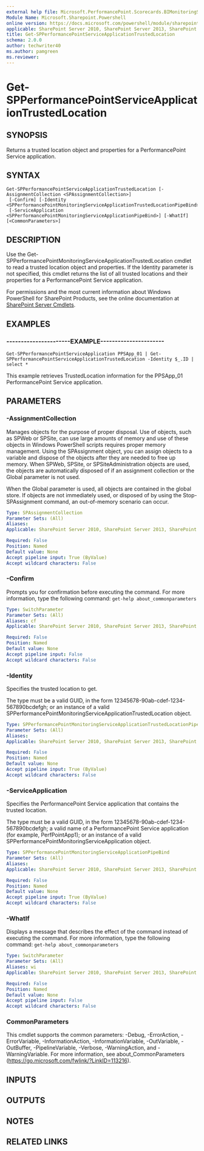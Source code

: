 ```yaml
---
external help file: Microsoft.PerformancePoint.Scorecards.BIMonitoringService.dll-help.xml
Module Name: Microsoft.Sharepoint.Powershell
online version: https://docs.microsoft.com/powershell/module/sharepoint-server/get-spperformancepointserviceapplicationtrustedlocation
applicable: SharePoint Server 2010, SharePoint Server 2013, SharePoint Server 2016, SharePoint Server 2019
title: Get-SPPerformancePointServiceApplicationTrustedLocation
schema: 2.0.0
author: techwriter40
ms.author: pamgreen
ms.reviewer:
---
```


# Get-SPPerformancePointServiceApplicationTrustedLocation

## SYNOPSIS
Returns a trusted location object and properties for a PerformancePoint Service application.

## SYNTAX

```
Get-SPPerformancePointServiceApplicationTrustedLocation [-AssignmentCollection <SPAssignmentCollection>]
 [-Confirm] [-Identity <SPPerformancePointMonitoringServiceApplicationTrustedLocationPipeBind>]
 [-ServiceApplication <SPPerformancePointMonitoringServiceApplicationPipeBind>] [-WhatIf] [<CommonParameters>]
```

## DESCRIPTION
Use the Get-SPPerformancePointMonitoringServiceApplicationTrustedLocation cmdlet to read a trusted location object and properties.
If the Identity parameter is not specified, this cmdlet returns the list of all trusted locations and their properties for a PerformancePoint Service application.

For permissions and the most current information about Windows PowerShell for SharePoint Products, see the online documentation at [SharePoint Server Cmdlets](https://docs.microsoft.com/powershell/sharepoint/sharepoint-server/sharepoint-server-cmdlets).

## EXAMPLES

### ----------------------EXAMPLE---------------------- 
```
Get-SPPerformancePointServiceApplication PPSApp_01 | Get-SPPerformancePointServiceApplicationTrustedLocation -Identity $_.ID | select *
```

This example retrieves TrustedLocation information for the PPSApp_01 PerformancePoint Service application.

## PARAMETERS

### -AssignmentCollection
Manages objects for the purpose of proper disposal.
Use of objects, such as SPWeb or SPSite, can use large amounts of memory and use of these objects in Windows PowerShell scripts requires proper memory management.
Using the SPAssignment object, you can assign objects to a variable and dispose of the objects after they are needed to free up memory.
When SPWeb, SPSite, or SPSiteAdministration objects are used, the objects are automatically disposed of if an assignment collection or the Global parameter is not used.

When the Global parameter is used, all objects are contained in the global store.
If objects are not immediately used, or disposed of by using the Stop-SPAssignment command, an out-of-memory scenario can occur.

```yaml
Type: SPAssignmentCollection
Parameter Sets: (All)
Aliases: 
Applicable: SharePoint Server 2010, SharePoint Server 2013, SharePoint Server 2016, SharePoint Server 2019

Required: False
Position: Named
Default value: None
Accept pipeline input: True (ByValue)
Accept wildcard characters: False
```

### -Confirm
Prompts you for confirmation before executing the command.
For more information, type the following command: `get-help about_commonparameters`

```yaml
Type: SwitchParameter
Parameter Sets: (All)
Aliases: cf
Applicable: SharePoint Server 2010, SharePoint Server 2013, SharePoint Server 2016, SharePoint Server 2019

Required: False
Position: Named
Default value: None
Accept pipeline input: False
Accept wildcard characters: False
```

### -Identity
Specifies the trusted location to get.

The type must be a valid GUID, in the form 12345678-90ab-cdef-1234-567890bcdefgh; or an instance of a valid SPPerformancePointMonitoringServiceApplicationTrustedLocation object.

```yaml
Type: SPPerformancePointMonitoringServiceApplicationTrustedLocationPipeBind
Parameter Sets: (All)
Aliases: 
Applicable: SharePoint Server 2010, SharePoint Server 2013, SharePoint Server 2016, SharePoint Server 2019

Required: False
Position: Named
Default value: None
Accept pipeline input: True (ByValue)
Accept wildcard characters: False
```

### -ServiceApplication
Specifies the PerformancePoint Service application that contains the trusted location.

The type must be a valid GUID, in the form 12345678-90ab-cdef-1234-567890bcdefgh; a valid name of a PerformancePoint Service application (for example, PerfPointApp1); or an instance of a valid SPPerformancePointMonitoringServiceApplication object.

```yaml
Type: SPPerformancePointMonitoringServiceApplicationPipeBind
Parameter Sets: (All)
Aliases: 
Applicable: SharePoint Server 2010, SharePoint Server 2013, SharePoint Server 2016, SharePoint Server 2019

Required: False
Position: Named
Default value: None
Accept pipeline input: True (ByValue)
Accept wildcard characters: False
```

### -WhatIf
Displays a message that describes the effect of the command instead of executing the command.
For more information, type the following command: `get-help about_commonparameters`

```yaml
Type: SwitchParameter
Parameter Sets: (All)
Aliases: wi
Applicable: SharePoint Server 2010, SharePoint Server 2013, SharePoint Server 2016, SharePoint Server 2019

Required: False
Position: Named
Default value: None
Accept pipeline input: False
Accept wildcard characters: False
```

### CommonParameters
This cmdlet supports the common parameters: -Debug, -ErrorAction, -ErrorVariable, -InformationAction, -InformationVariable, -OutVariable, -OutBuffer, -PipelineVariable, -Verbose, -WarningAction, and -WarningVariable. For more information, see about_CommonParameters (https://go.microsoft.com/fwlink/?LinkID=113216).

## INPUTS

## OUTPUTS

## NOTES

## RELATED LINKS

